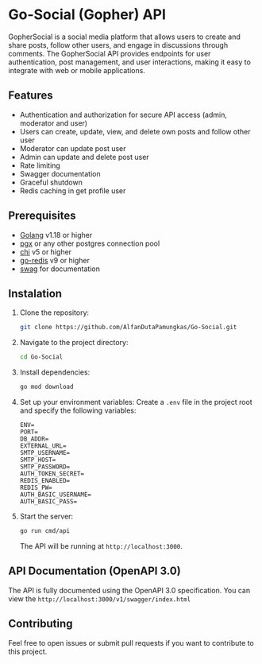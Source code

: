# Go-Social (Gopher) API
GopherSocial is a social media platform that allows users to create and share posts, follow other users, and engage in discussions through comments. The GopherSocial API provides endpoints for user authentication, post management, and user interactions, making it easy to integrate with web or mobile applications.

## Features
- Authentication and authorization for secure API access (admin, moderator and user)
- Users can create, update, view, and delete own posts and follow other user
- Moderator can update post user
- Admin can update and delete post user
- Rate limiting
- Swagger documentation
- Graceful shutdown
- Redis caching in get profile user

## Prerequisites
- [Golang](https://golang.org/doc/install) v1.18 or higher
- [pgx](https://github.com/jackc/pgx) or any other postgres connection pool
- [chi](github.com/go-chi/chi/v5) v5 or higher
- [go-redis](https://github.com/redis/go-redis) v9 or higher
- [swag](https://github.com/swaggo/swag) for documentation

## Instalation
1. Clone the repository:
    ```bash
    git clone https://github.com/AlfanDutaPamungkas/Go-Social.git
    ```
2. Navigate to the project directory:
    ```bash
    cd Go-Social
    ```
3. Install dependencies:
    ```bash
    go mod download
    ```
4. Set up your environment variables:
    Create a `.env` file in the project root and specify the following variables:
    ```env
    ENV=
    PORT=
    DB_ADDR=
    EXTERNAL_URL=
    SMTP_USERNAME=
    SMTP_HOST=
    SMTP_PASSWORD=
    AUTH_TOKEN_SECRET=
    REDIS_ENABLED=
    REDIS_PW=
    AUTH_BASIC_USERNAME=
    AUTH_BASIC_PASS=
    ```
5. Start the server:
    ```bash
    go run cmd/api
    ```
    The API will be running at `http://localhost:3000`.

## API Documentation (OpenAPI 3.0)

The API is fully documented using the OpenAPI 3.0 specification. You can view the  `http://localhost:3000/v1/swagger/index.html`

## Contributing
Feel free to open issues or submit pull requests if you want to contribute to this project.
